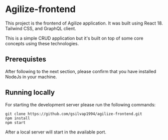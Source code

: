 # Agilize-frontend

This project is the frontend of Agilize application. It was built using React 18. Tailwind CSS, and GraphQL client.

This is a simple CRUD application but it's built on top of some core concepts using these technologies.

## Prerequistes

After following to the next section, please confirm that you have installed NodeJs in your machine.

## Running locally

For starting the development server please run the following commands:

```
git clone https://github.com/gsilvap1994/agilize-frontend.git
npm install
npm start
```

After a local server will start in the available port.
